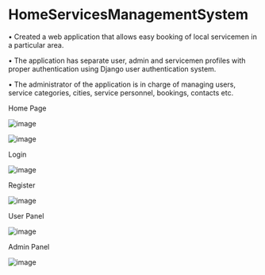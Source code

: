 # HomeServicesManagementSystem
• Created a web application that allows easy booking of local servicemen in a particular area.

• The application has separate user, admin and servicemen profiles with proper authentication using Django user authentication system.

• The administrator of the application is in charge of managing users, service categories, cities, service personnel, bookings, contacts etc.

Home Page

![image](https://user-images.githubusercontent.com/91273192/218326416-b365ce4a-01ca-442e-bb85-2da63557e935.png)

![image](https://user-images.githubusercontent.com/91273192/218326433-f8baa379-ac8d-469c-b4aa-359e0ea7362a.png)

Login

![image](https://user-images.githubusercontent.com/91273192/218326458-d33b36f6-108a-45f5-be20-42749087e2ba.png)

Register 

![image](https://user-images.githubusercontent.com/91273192/218326475-1e75caa7-f73f-4a5f-b276-d33944a486eb.png)

User Panel

![image](https://user-images.githubusercontent.com/91273192/218326503-42c61bd4-a778-4d17-b138-0dcc32693540.png)


Admin Panel 

![image](https://user-images.githubusercontent.com/91273192/218326713-5c399e46-a80a-48ea-bfd5-2c879581a8df.png)


